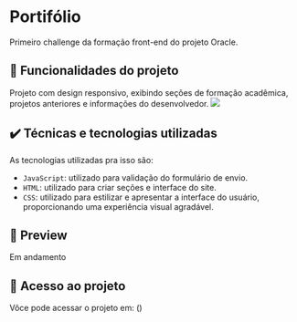 # Portifólio

Primeiro challenge da formação front-end do projeto Oracle.

## 🔨 Funcionalidades do projeto

Projeto com design responsivo, exibindo seções de formação acadêmica, projetos anteriores e informações do desenvolvedor.
![](img/amostra.gif)

## ✔️ Técnicas e tecnologias utilizadas

As  tecnologias utilizadas pra isso são:

- `JavaScript`: utilizado para validação do formulário de envio.
- `HTML`: utilizado para criar seções e interface do site.       
- `CSS`: utilizado para estilizar e apresentar a interface do usuário, proporcionando uma experiência visual agradável.

## 🎯 Preview

Em andamento

## 📁 Acesso ao projeto

Vôce pode acessar o projeto em: ()

